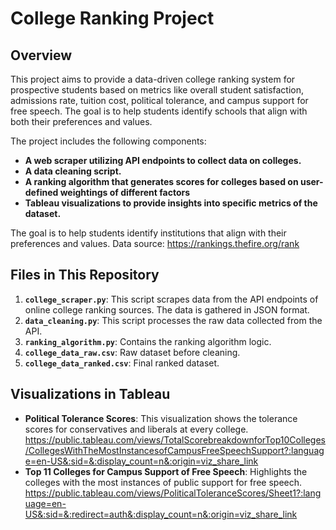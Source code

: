 # College Ranking Project

## Overview

This project aims to provide a data-driven college ranking system for prospective students based on metrics like overall student satisfaction, admissions rate, tuition cost, political tolerance, and campus support for free speech. The goal is to help students identify schools that align with both their preferences and values.

The project includes the following components:

- **A web scraper utilizing API endpoints to collect data on colleges.**
- **A data cleaning script.**
- **A ranking algorithm that generates scores for colleges based on user-defined weightings of different factors**
- **Tableau visualizations to provide insights into specific metrics of the dataset.**

The goal is to help students identify institutions that align with their preferences and values.
Data source: https://rankings.thefire.org/rank

## Files in This Repository

1. **`college_scraper.py`**: This script scrapes data from the API endpoints of online college ranking sources. The data is gathered in JSON format.
2. **`data_cleaning.py`**: This script processes the raw data collected from the API.
3. **`ranking_algorithm.py`**: Contains the ranking algorithm logic.
4. **`college_data_raw.csv`**: Raw dataset before cleaning.
5. **`college_data_ranked.csv`**: Final ranked dataset.

## Visualizations in Tableau

- **Political Tolerance Scores**: This visualization shows the tolerance scores for conservatives and liberals at every college. https://public.tableau.com/views/TotalScorebreakdownforTop10Colleges/CollegesWithTheMostInstancesofCampusFreeSpeechSupport?:language=en-US&:sid=&:display_count=n&:origin=viz_share_link 
- **Top 11 Colleges for Campus Support of Free Speech**: Highlights the colleges with the most instances of public support for free speech.
https://public.tableau.com/views/PoliticalToleranceScores/Sheet1?:language=en-US&:sid=&:redirect=auth&:display_count=n&:origin=viz_share_link 

